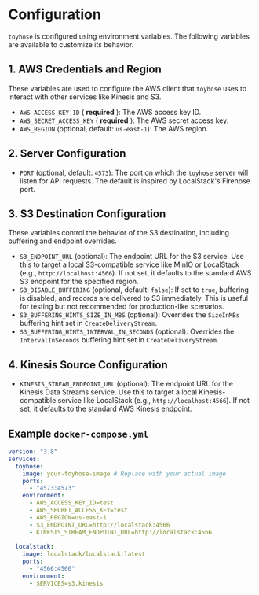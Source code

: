 # Configuration

`toyhose` is configured using environment variables. The following variables are available to customize its behavior.

## 1. AWS Credentials and Region

These variables are used to configure the AWS client that `toyhose` uses to interact with other services like Kinesis and S3.

- `AWS_ACCESS_KEY_ID` ( **required** ): The AWS access key ID.
- `AWS_SECRET_ACCESS_KEY` ( **required** ): The AWS secret access key.
- `AWS_REGION` (optional, default: `us-east-1`): The AWS region.

## 2. Server Configuration

- `PORT` (optional, default: `4573`): The port on which the `toyhose` server will listen for API requests. The default is inspired by LocalStack's Firehose port.

## 3. S3 Destination Configuration

These variables control the behavior of the S3 destination, including buffering and endpoint overrides.

- `S3_ENDPOINT_URL` (optional): The endpoint URL for the S3 service. Use this to target a local S3-compatible service like MinIO or LocalStack (e.g., `http://localhost:4566`). If not set, it defaults to the standard AWS S3 endpoint for the specified region.
- `S3_DISABLE_BUFFERING` (optional, default: `false`): If set to `true`, buffering is disabled, and records are delivered to S3 immediately. This is useful for testing but not recommended for production-like scenarios.
- `S3_BUFFERING_HINTS_SIZE_IN_MBS` (optional): Overrides the `SizeInMBs` buffering hint set in `CreateDeliveryStream`.
- `S3_BUFFERING_HINTS_INTERVAL_IN_SECONDS` (optional): Overrides the `IntervalInSeconds` buffering hint set in `CreateDeliveryStream`.

## 4. Kinesis Source Configuration

- `KINESIS_STREAM_ENDPOINT_URL` (optional): The endpoint URL for the Kinesis Data Streams service. Use this to target a local Kinesis-compatible service like LocalStack (e.g., `http://localhost:4566`). If not set, it defaults to the standard AWS Kinesis endpoint.

## Example `docker-compose.yml`

```yaml
version: "3.8"
services:
  toyhose:
    image: your-toyhose-image # Replace with your actual image
    ports:
      - "4573:4573"
    environment:
      - AWS_ACCESS_KEY_ID=test
      - AWS_SECRET_ACCESS_KEY=test
      - AWS_REGION=us-east-1
      - S3_ENDPOINT_URL=http://localstack:4566
      - KINESIS_STREAM_ENDPOINT_URL=http://localstack:4566
  
  localstack:
    image: localstack/localstack:latest
    ports:
      - "4566:4566"
    environment:
      - SERVICES=s3,kinesis
